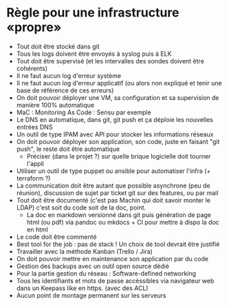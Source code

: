 # Règle pour une infrastructure «propre»

* Tout doit être stocké dans git
* Tous les logs doivent être envoyés à syslog puis à ELK
* Tout doit être supervisé (et les intervalles des sondes doivent être cohérents)
* Il ne faut aucun log d'erreur système 
* Il ne faut aucun log d'erreur applicatif (ou alors non expliqué et tenir une base de référence de ces erreurs)
* On doit pouvoir déployer une VM, sa configuration et sa supervision de manière 100% automatique
* MaC : Monitoring As Code : Sensu par exemple
* Le DNS en automatique, dans git, git push et ça déploie les nouvelles entrées DNS
* Un outil de type IPAM avec API pour stocker les informations réseaux
* On doit pouvoir déployer son application, son code, juste en faisant "git push", le reste doit être automatique
  * Préciser (dans le projet ?) sur quelle brique logicielle doit tourner l'appli
* Utiliser un outil de type puppet ou ansible pour automatiser l'infra (+ terraform ?)
* La communication doit être autant que possible asynchrone (peu de réunion), discussion de sujet par ticket git sur des features, ou par mail
* Tout doit être documenté (c'est pas Machin qui doit savoir monter le LDAP) c'est soit du code soit de la doc, point.
  * La doc en markdown versionné dans git puis génération de page html (ou pdf) via pandoc ou mkdocs + CI pour mettre à dispo la doc en html
* Le code doit être commenté
* Best tool for the job : pas de stack ! Un choix de tool devrait être justifié
* Travailler avec la méthode Kanban (Trello / Jira)
* On doit pouvoir mettre en maintenance son application par du code
* Gestion des backups avec un outil open source dédié
* Pour la partie gestion du réseau : Software-defined networking
* Tous les identifiants et mots de passe accèssibles via navigateur web dans un Keepass like en https. (avec des ACL)
* Aucun point de montage permanent sur les serveurs
